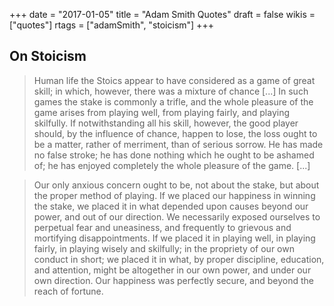 +++
date = "2017-01-05"
title = "Adam Smith Quotes"
draft = false
wikis = ["quotes"]
rtags = ["adamSmith", "stoicism"]
+++

## On Stoicism

> Human life the Stoics appear to have considered as a game of great skill; in which, however, there was a mixture of chance \[...\] In such games the stake is commonly a trifle, and the whole pleasure of the game arises from playing well, from playing fairly, and playing skilfully. If notwithstanding all his skill, however, the good player should, by the influence of chance, happen to lose, the loss ought to be a matter, rather of merriment, than of serious sorrow. He has made no false stroke; he has done nothing which he ought to be ashamed of; he has enjoyed completely the whole pleasure of the game. \[...\]

> Our only anxious concern ought to be, not about the stake, but about the proper method of playing. If we placed our happiness in winning the stake, we placed it in what depended upon causes beyond our power, and out of our direction. We necessarily exposed ourselves to perpetual fear and uneasiness, and frequently to grievous and mortifying disappointments. If we placed it in playing well, in playing fairly, in playing wisely and skilfully; in the propriety of our own conduct in short; we placed it in what, by proper discipline, education, and attention, might be altogether in our own power, and under our own direction. Our happiness was perfectly secure, and beyond the reach of fortune.
